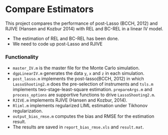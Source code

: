 # Compare Estimators

This project compares the performance of post-Lasso (BCCH, 2012) and RJIVE (Hansen and Kozbur 2014) with REL and BC-REL
in a linear IV model.

* The estimation of REL and BC-REL has been done.
* We need to code up post-Lasso and RJIVE


### Functionality

* `master_IV.m` is the master file for the Monte Carlo simulation.
* `dgpLinearIV.m` generates the data `y`, `x` and `z` in each simulation.
* `post_lasso.m` implements the post-lasso(BCCH, 2012) in which `LassoShooting2.m` does the pre-selection of instruments and `tsls.m` implements two-stage-least-square estimation. `prepareArgs.m` and `process_options` are supportive functions to drive `LassoShooting2.m`.
* `RJIVE.m` implements RJIVE (Hansen and Kozbur, 2014).
* `Rliml.m` implements regularized LIML estimation under Tikhonov regularization.
* `output_bias_rmse.m` computes the bias and RMSE for the estimation result.
* The results are saved in `report_bias_rmse.xls` and `result.mat`.